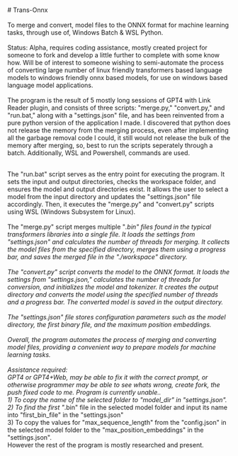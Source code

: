 <BR># Trans-Onnx  
<BR>To merge and convert, model files to the ONNX format for machine learning tasks, through use of, Windows Batch & WSL Python.
<BR>
<BR>Status: Alpha, requires coding assistance, mostly created project for someone to fork and develop a little further to complete with some know how. Will be of interest to someone wishing to semi-automate the process of converting large number of linux friendly transformers based language models to windows friendly onnx based models, for use on windows based language model applications. 
<BR>
<BR>The program is the result of 5 mostly long sessions of GPT4 with Link Reader plugin, and consists of three scripts: "merge.py," "convert.py," and "run.bat," along with a "settings.json" file, and has been reinvented from a pure python version of the application I made. I discovered that python does not release the memory from the merging process, even after implementing all the garbage removal code I could, it still would not release the bulk of the memory after merging, so, best to run the scripts seperately through a batch. Additionally, WSL and Powershell, commands are used.  
  
<BR>The "run.bat" script serves as the entry point for executing the program. It sets the input and output directories, checks the workspace folder, and ensures the model and output directories exist. It allows the user to select a model from the input directory and updates the "settings.json" file accordingly. Then, it executes the "merge.py" and "convert.py" scripts using WSL (Windows Subsystem for Linux).
<BR>
<BR>The "merge.py" script merges multiple "*.bin" files found in the typical transformers libraries into a single file. It loads the settings from "settings.json" and calculates the number of threads for merging. It collects the model files from the specified directory, merges them using a progress bar, and saves the merged file in the "./workspace" directory.
<BR>
<BR>The "convert.py" script converts the model to the ONNX format. It loads the settings from "settings.json," calculates the number of threads for conversion, and initializes the model and tokenizer. It creates the output directory and converts the model using the specified number of threads and a progress bar. The converted model is saved in the output directory.
<BR>
<BR>The "settings.json" file stores configuration parameters such as the model directory, the first binary file, and the maximum position embeddings.
<BR>
<BR>Overall, the program automates the process of merging and converting model files, providing a convenient way to prepare models for machine learning tasks.
<BR>
<BR>Assistance required:
<BR>GPT4 or GPT4+Web, may be able to fix it with the correct prompt, or otherwise programmer may be able to see whats wrong, create fork, the push fixed code to me. Program is currently unable..
<BR>1) To copy the name of the selected folder to "model_dir" in "settings.json". 
<BR>2) To find the first "*.bin" file in the selected model folder and input its name into "first_bin_file" in the "settings.json" 
<BR>3) To copy the values for "max_sequence_length" from the "config.json" in the selected model folder to the "max_position_embeddings" in the "settings.json".
<BR>However the rest of the program is mostly researched and present.
